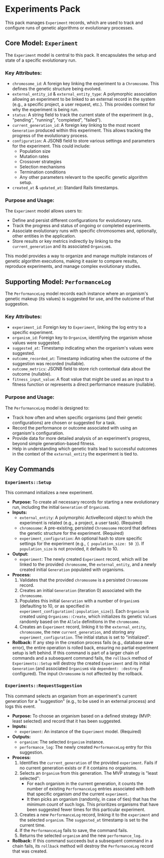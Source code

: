 # Experiments Pack

This pack manages `Experiment` records, which are used to track and configure runs of genetic algorithms or evolutionary processes.

## Core Model: `Experiment`

The `Experiment` model is central to this pack. It encapsulates the setup and state of a specific evolutionary run.

### Key Attributes:

*   `chromosome_id`: A foreign key linking the experiment to a `Chromosome`. This defines the genetic structure being evolved.
*   `external_entity_id` & `external_entity_type`: A polymorphic association allowing an experiment to be linked to an external record in the system (e.g., a specific project, a user request, etc.). This provides context for why the experiment is being run.
*   `status`: A string field to track the current state of the experiment (e.g., "pending", "running", "completed", "failed").
*   `current_generation_id`: A foreign key linking to the most recent `Generation` produced within this experiment. This allows tracking the progress of the evolutionary process.
*   `configuration`: A JSONB field to store various settings and parameters for the experiment. This could include:
    *   Population size
    *   Mutation rates
    *   Crossover strategies
    *   Selection mechanisms
    *   Termination conditions
    *   Any other parameters relevant to the specific genetic algorithm setup.
*   `created_at` & `updated_at`: Standard Rails timestamps.

### Purpose and Usage:

The `Experiment` model allows users to:

*   Define and persist different configurations for evolutionary runs.
*   Track the progress and status of ongoing or completed experiments.
*   Associate evolutionary runs with specific chromosomes and, optionally, other entities in the application.
*   Store results or key metrics indirectly by linking to the `current_generation` and its associated `Organism`s.

This model provides a way to organize and manage multiple instances of genetic algorithm executions, making it easier to compare results, reproduce experiments, and manage complex evolutionary studies.

## Supporting Model: `PerformanceLog`

The `PerformanceLog` model records each instance where an organism's genetic makeup (its values) is suggested for use, and the outcome of that suggestion.

### Key Attributes:

*   `experiment_id`: Foreign key to `Experiment`, linking the log entry to a specific experiment.
*   `organism_id`: Foreign key to `Organism`, identifying the organism whose values were suggested.
*   `suggested_at`: Timestamp indicating when the organism's values were suggested.
*   `outcome_recorded_at`: Timestamp indicating when the outcome of the suggestion was recorded (nullable).
*   `outcome_metrics`: JSONB field to store rich contextual data about the outcome (nullable).
*   `fitness_input_value`: A float value that might be used as an input to a fitness function or represents a direct performance measure (nullable).

### Purpose and Usage:

The `PerformanceLog` model is designed to:

*   Track how often and when specific organisms (and their genetic configurations) are chosen or suggested for a task.
*   Record the performance or outcome associated with using an organism's configuration.
*   Provide data for more detailed analysis of an experiment's progress, beyond simple generation-based fitness.
*   Help in understanding which genetic traits lead to successful outcomes in the context of the `external_entity` the experiment is tied to.

## Key Commands

### `Experiments::Setup`

This command initializes a new experiment.

*   **Purpose:** To create all necessary records for starting a new evolutionary run, including the initial `Generation` of `Organism`s.
*   **Inputs:**
    *   `external_entity`: A polymorphic ActiveRecord object to which the experiment is related (e.g., a project, a user task). (Required)
    *   `chromosome`: A pre-existing, persisted `Chromosome` record that defines the genetic structure for the experiment. (Required)
    *   `experiment_configuration`: An optional hash to store specific settings for the experiment (e.g., `{ population_size: 50 }`). If `population_size` is not provided, it defaults to 10.
*   **Output:**
    *   `experiment`: The newly created `Experiment` record, which will be linked to the provided `chromosome`, the `external_entity`, and a newly created initial `Generation` populated with organisms.
*   **Process:**
    1.  Validates that the provided `chromosome` is a persisted `Chromosome` record.
    2.  Creates an initial `Generation` (iteration 0) associated with the `chromosome`.
    3.  Populates this initial `Generation` with a number of `Organism`s (defaulting to 10, or as specified in `experiment_configuration[:population_size]`). Each `Organism` is created using `Organisms::Create`, which initializes its genetic `Value`s randomly based on the `Allele` definitions in the `chromosome`.
    4.  Creates an `Experiment` record, linking it to the `external_entity`, `chromosome`, the new `current_generation`, and storing any `experiment_configuration`. The initial status is set to "initialized".
*   **Rollback:** If any step in the creation process fails (e.g., database save error), the entire operation is rolled back, ensuring no partial experiment setup is left behind. If this command is part of a larger chain of commands and a subsequent command fails, the `rollback` method of `Experiments::Setup` will destroy the created `Experiment` and its initial `Generation` (and associated `Organism`s via `dependent: :destroy` if configured). The input `Chromosome` is not affected by the rollback.

### `Experiments::RequestSuggestion`

This command selects an organism from an experiment's current generation for a "suggestion" (e.g., to be used in an external process) and logs this event.

*   **Purpose:** To choose an organism based on a defined strategy (MVP: least selected) and record that it has been suggested.
*   **Inputs:**
    *   `experiment`: An instance of the `Experiment` model. (Required)
*   **Outputs:**
    *   `organism`: The selected `Organism` instance.
    *   `performance_log`: The newly created `PerformanceLog` entry for this suggestion.
*   **Process:**
    1.  Identifies the `current_generation` of the provided `experiment`. Fails if no current generation exists or if it contains no organisms.
    2.  Selects an `Organism` from this generation. The MVP strategy is "least selected":
        *   For each organism in the current generation, it counts the number of existing `PerformanceLog` entries associated with *both* that specific organism *and* the current `experiment`.
        *   It then picks an organism (randomly, in case of ties) that has the minimum count of such logs. This prioritizes organisms that have been suggested fewer times for this particular experiment.
    3.  Creates a new `PerformanceLog` record, linking it to the `experiment` and the selected `organism`. The `suggested_at` timestamp is set to the current time.
    4.  If the `PerformanceLog` fails to save, the command fails.
    5.  Returns the selected `organism` and the new `performance_log`.
*   **Rollback:** If this command succeeds but a subsequent command in a chain fails, its `rollback` method will destroy the `PerformanceLog` record that was created.
